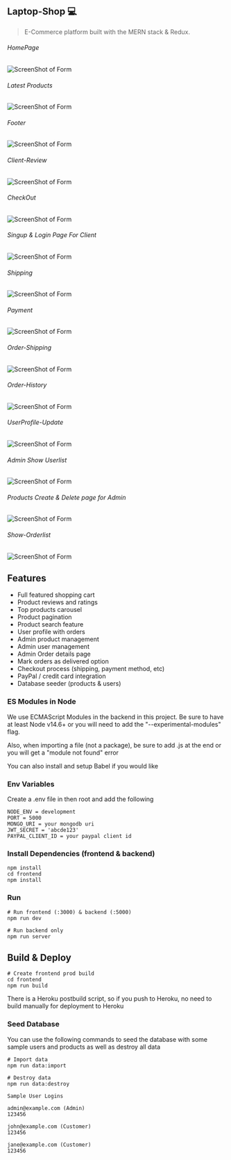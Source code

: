 ## Laptop-Shop 💻

> E-Commerce platform built with the MERN stack & Redux.





###### HomePage


![ScreenShot of Form](screenshots/a.png)




###### Latest Products
![ScreenShot of Form](screenshots/b.png)




###### Footer
![ScreenShot of Form](screenshots/c.png)





###### Client-Review
![ScreenShot of Form](screenshots/d.png)





###### CheckOut
![ScreenShot of Form](screenshots/e.png)






###### Singup & Login Page For Client
![ScreenShot of Form](screenshots/f.png)





###### Shipping
![ScreenShot of Form](screenshots/g.png)





###### Payment 
![ScreenShot of Form](screenshots/h.png)





###### Order-Shipping
![ScreenShot of Form](screenshots/i.png)




###### Order-History
![ScreenShot of Form](screenshots/j.png)




###### UserProfile-Update
![ScreenShot of Form](screenshots/k.png)




###### Admin Show Userlist
![ScreenShot of Form](screenshots/l.png)





###### Products Create & Delete page for Admin
![ScreenShot of Form](screenshots/m.png)





###### Show-Orderlist
![ScreenShot of Form](screenshots/n.png)
















## Features

- Full featured shopping cart
- Product reviews and ratings
- Top products carousel
- Product pagination
- Product search feature
- User profile with orders
- Admin product management
- Admin user management
- Admin Order details page
- Mark orders as delivered option
- Checkout process (shipping, payment method, etc)
- PayPal / credit card integration
- Database seeder (products & users)




### ES Modules in Node

We use ECMAScript Modules in the backend in this project. Be sure to have at least Node v14.6+ or you will need to add the "--experimental-modules" flag.

Also, when importing a file (not a package), be sure to add .js at the end or you will get a "module not found" error

You can also install and setup Babel if you would like

### Env Variables

Create a .env file in then root and add the following

```
NODE_ENV = development
PORT = 5000
MONGO_URI = your mongodb uri
JWT_SECRET = 'abcde123'
PAYPAL_CLIENT_ID = your paypal client id
```

### Install Dependencies (frontend & backend)

```
npm install
cd frontend
npm install
```

### Run

```
# Run frontend (:3000) & backend (:5000)
npm run dev

# Run backend only
npm run server
```

## Build & Deploy

```
# Create frontend prod build
cd frontend
npm run build
```

There is a Heroku postbuild script, so if you push to Heroku, no need to build manually for deployment to Heroku

### Seed Database

You can use the following commands to seed the database with some sample users and products as well as destroy all data

```
# Import data
npm run data:import

# Destroy data
npm run data:destroy
```

```
Sample User Logins

admin@example.com (Admin)
123456

john@example.com (Customer)
123456

jane@example.com (Customer)
123456
```



